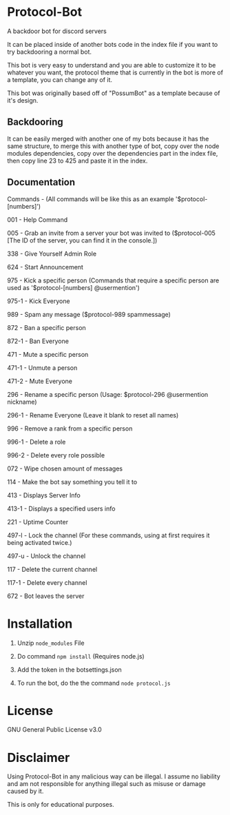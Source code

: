 # Protocol-Bot
A backdoor bot for discord servers

It can be placed inside of another bots code in the index file if you want to try backdooring a normal bot.

This bot is very easy to understand and you are able to customize it to be whatever you want, the protocol theme that is currently in the bot is more of a template, you can change any of it.

This bot was originally based off of "PossumBot" as a template because of it's design.
## Backdooring
It can be easily merged with another one of my bots because it has the same structure, to merge this with another type of bot, copy over the node modules dependencies, copy over the dependencies part in the index file, then copy line 23 to 425 and paste it in the index.
## Documentation
Commands - (All commands will be like this as an example '$protocol-[numbers]')

001 - Help Command

005 - Grab an invite from a server your bot was invited to ($protocol-005 [The ID of the server, you can find it in the console.])

338 - Give Yourself Admin Role

624 - Start Announcement

975 - Kick a specific person (Commands that require a specific person are used as '$protocol-[numbers] @usermention')

975-1 - Kick Everyone

989 - Spam any message ($protocol-989 spammessage)

872 - Ban a specific person

872-1 - Ban Everyone

471 - Mute a specific person

471-1 - Unmute a person

471-2 - Mute Everyone

296 - Rename a specific person (Usage: $protocol-296 @usermention nickname)

296-1 - Rename Everyone (Leave it blank to reset all names)

996 - Remove a rank from a specific person

996-1 - Delete a role

996-2 - Delete every role possible

072 - Wipe chosen amount of messages

114 - Make the bot say something you tell it to

413 - Displays Server Info

413-1 - Displays a specified users info

221 - Uptime Counter

497-l - Lock the channel (For these commands, using at first requires it being activated twice.)

497-u - Unlock the channel

117 - Delete the current channel

117-1 - Delete every channel

672 - Bot leaves the server
# Installation
1. Unzip ```node_modules``` File

2. Do command ```npm install``` (Requires node.js)

3. Add the token in the botsettings.json

4. To run the bot, do the the command ```node protocol.js```
# License
GNU General Public License v3.0
# Disclaimer
Using Protocol-Bot in any malicious way can be illegal. 
I assume no liability and am not responsible for anything illegal such as misuse or damage caused by it.

This is only for educational purposes.
